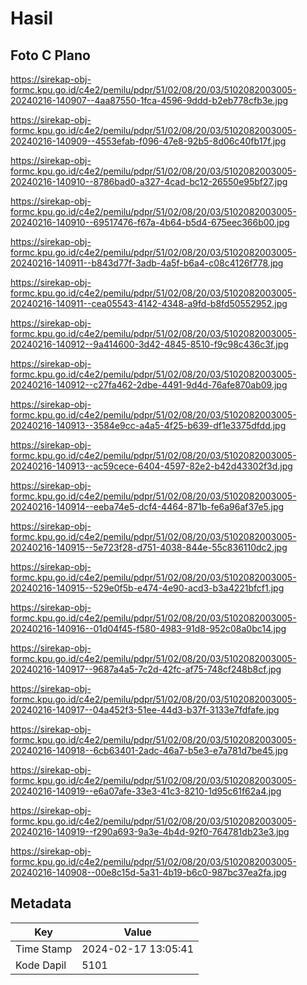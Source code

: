 # Hasil

## Foto C Plano

https://sirekap-obj-formc.kpu.go.id/c4e2/pemilu/pdpr/51/02/08/20/03/5102082003005-20240216-140907--4aa87550-1fca-4596-9ddd-b2eb778cfb3e.jpg

https://sirekap-obj-formc.kpu.go.id/c4e2/pemilu/pdpr/51/02/08/20/03/5102082003005-20240216-140909--4553efab-f096-47e8-92b5-8d06c40fb17f.jpg

https://sirekap-obj-formc.kpu.go.id/c4e2/pemilu/pdpr/51/02/08/20/03/5102082003005-20240216-140910--8786bad0-a327-4cad-bc12-26550e95bf27.jpg

https://sirekap-obj-formc.kpu.go.id/c4e2/pemilu/pdpr/51/02/08/20/03/5102082003005-20240216-140910--69517476-f67a-4b64-b5d4-675eec366b00.jpg

https://sirekap-obj-formc.kpu.go.id/c4e2/pemilu/pdpr/51/02/08/20/03/5102082003005-20240216-140911--b843d77f-3adb-4a5f-b6a4-c08c4126f778.jpg

https://sirekap-obj-formc.kpu.go.id/c4e2/pemilu/pdpr/51/02/08/20/03/5102082003005-20240216-140911--cea05543-4142-4348-a9fd-b8fd50552952.jpg

https://sirekap-obj-formc.kpu.go.id/c4e2/pemilu/pdpr/51/02/08/20/03/5102082003005-20240216-140912--9a414600-3d42-4845-8510-f9c98c436c3f.jpg

https://sirekap-obj-formc.kpu.go.id/c4e2/pemilu/pdpr/51/02/08/20/03/5102082003005-20240216-140912--c27fa462-2dbe-4491-9d4d-76afe870ab09.jpg

https://sirekap-obj-formc.kpu.go.id/c4e2/pemilu/pdpr/51/02/08/20/03/5102082003005-20240216-140913--3584e9cc-a4a5-4f25-b639-df1e3375dfdd.jpg

https://sirekap-obj-formc.kpu.go.id/c4e2/pemilu/pdpr/51/02/08/20/03/5102082003005-20240216-140913--ac59cece-6404-4597-82e2-b42d43302f3d.jpg

https://sirekap-obj-formc.kpu.go.id/c4e2/pemilu/pdpr/51/02/08/20/03/5102082003005-20240216-140914--eeba74e5-dcf4-4464-871b-fe6a96af37e5.jpg

https://sirekap-obj-formc.kpu.go.id/c4e2/pemilu/pdpr/51/02/08/20/03/5102082003005-20240216-140915--5e723f28-d751-4038-844e-55c836110dc2.jpg

https://sirekap-obj-formc.kpu.go.id/c4e2/pemilu/pdpr/51/02/08/20/03/5102082003005-20240216-140915--529e0f5b-e474-4e90-acd3-b3a4221bfcf1.jpg

https://sirekap-obj-formc.kpu.go.id/c4e2/pemilu/pdpr/51/02/08/20/03/5102082003005-20240216-140916--01d04f45-f580-4983-91d8-952c08a0bc14.jpg

https://sirekap-obj-formc.kpu.go.id/c4e2/pemilu/pdpr/51/02/08/20/03/5102082003005-20240216-140917--9687a4a5-7c2d-42fc-af75-748cf248b8cf.jpg

https://sirekap-obj-formc.kpu.go.id/c4e2/pemilu/pdpr/51/02/08/20/03/5102082003005-20240216-140917--04a452f3-51ee-44d3-b37f-3133e7fdfafe.jpg

https://sirekap-obj-formc.kpu.go.id/c4e2/pemilu/pdpr/51/02/08/20/03/5102082003005-20240216-140918--6cb63401-2adc-46a7-b5e3-e7a781d7be45.jpg

https://sirekap-obj-formc.kpu.go.id/c4e2/pemilu/pdpr/51/02/08/20/03/5102082003005-20240216-140919--e6a07afe-33e3-41c3-8210-1d95c61f62a4.jpg

https://sirekap-obj-formc.kpu.go.id/c4e2/pemilu/pdpr/51/02/08/20/03/5102082003005-20240216-140919--f290a693-9a3e-4b4d-92f0-764781db23e3.jpg

https://sirekap-obj-formc.kpu.go.id/c4e2/pemilu/pdpr/51/02/08/20/03/5102082003005-20240216-140908--00e8c15d-5a31-4b19-b6c0-987bc37ea2fa.jpg


## Metadata

| Key        | Value               |
| ---------- | ------------------- |
| Time Stamp | 2024-02-17 13:05:41 |
| Kode Dapil | 5101                |



